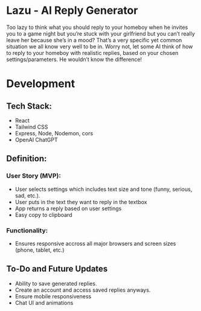 # Lazu - AI Reply Generator
Too lazy to think what you should reply to your homeboy when he invites you to a game night but you’re stuck with your girlfriend but you can’t really leave her because she’s in a mood? That’s a very specific yet common situation we all know very well to be in. Worry not, let some AI think of how to reply to your homeboy with realistic replies, based on your chosen settings/parameters. He wouldn’t know the difference!

# Development
## Tech Stack:
- React
- Tailwind CSS
- Express, Node, Nodemon, cors
- OpenAI ChatGPT

## Definition:
### User Story (MVP):
- User selects settings which includes text size and tone (funny, serious, sad, etc.).
- User puts in the text they want to reply in the textbox
- App returns a reply based on user settings
- Easy copy to clipboard
### Functionality:
- Ensures responsive accross all major browsers and screen sizes (phone, tablet, etc.)

## To-Do and Future Updates
- Ability to save generated replies.
- Create an account and access saved replies anyways.
- Ensure mobile responsiveness
- Chat UI and animations